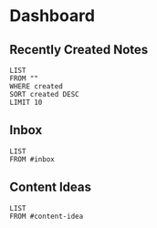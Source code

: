 # Dashboard

## Recently Created Notes

```dataview
LIST
FROM ""
WHERE created
SORT created DESC
LIMIT 10
```

## Inbox

```dataview
LIST
FROM #inbox
```

## Content Ideas

```dataview
LIST
FROM #content-idea
```
